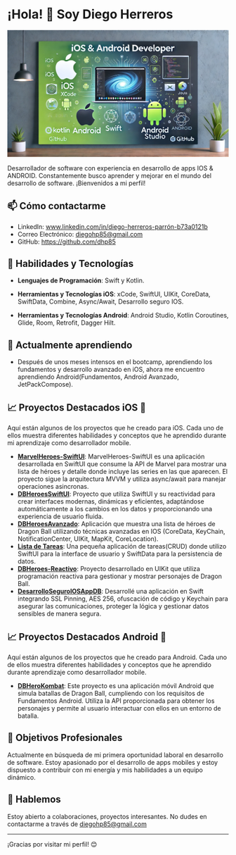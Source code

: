 # ¡Hola! 👋 Soy Diego Herreros

<div id="header" align="center">
    <img decoding="async" src="https://github.com/dhp85/banner/blob/main/banner%20git%20hub.png?raw=true" width="800"/>
</div>

Desarrollador de software con experiencia en desarrollo de apps IOS & ANDROID. Constantemente busco aprender y mejorar en el mundo del desarrollo de software. ¡Bienvenidos a mi perfil!

## 📫 Cómo contactarme

- LinkedIn: www.linkedin.com/in/diego-herreros-parrón-b73a0121b
- Correo Electrónico: diegohp85@gmail.com
- GitHub: https://github.com/dhp85

## 🚀 Habilidades y Tecnologías

- **Lenguajes de Programación**: Swift y Kotlin.

- **Herramientas y Tecnologías iOS**: xCode, SwiftUI, UIKit, CoreData, SwiftData, Combine, Async/Await, Desarrollo seguro IOS.

- **Herramientas y Tecnologías Android**: Android Studio, Kotlin Coroutines, Glide, Room, Retrofit, Dagger Hilt.

## 🌱 Actualmente aprendiendo

- Después de unos meses intensos en el bootcamp, aprendiendo los fundamentos y desarrollo avanzado en iOS, ahora me encuentro aprendiendo Android(Fundamentos, Android Avanzado, JetPackCompose).


## 📈 Proyectos Destacados iOS 🍏

Aquí están algunos de los proyectos que he creado para iOS. Cada uno de ellos muestra diferentes habilidades y conceptos que he aprendido durante mi aprendizaje como desarrollador mobile.

- [**MarvelHeroes-SwiftUI**](https://github.com/dhp85/MarvelHero_SwiiftUI.git): MarvelHeroes-SwiftUI es una aplicación desarrollada en SwiftUI que consume la API de Marvel para mostrar una lista de héroes y detalle donde incluye las series en las que aparecen. El proyecto sigue la arquitectura MVVM y utiliza async/await para manejar operaciones asincronas.
- [**DBHeroesSwiftUI**](https://github.com/dhp85/DBHeroesSwiftUI.git): Proyecto que utiliza SwiftUI y su reactividad para crear interfaces modernas, dinámicas y eficientes, adaptándose automáticamente a los cambios en los datos y proporcionando una experiencia de usuario fluida.
- [**DBHeroesAvanzado**](https://github.com/dhp85/DBHeroesAvanzado.git): Aplicación que muestra una lista de héroes de Dragon Ball utilizando técnicas avanzadas en IOS (CoreData, KeyChain, NotificationCenter, UIKit, MapKit, CoreLocation).
- [**Lista de Tareas**](https://github.com/dhp85/ListaTareas.git): Una pequeña aplicación de tareas(CRUD) donde utilizo SwiftUI para la interface de usuario y SwiftData para la persistencia de datos.
- [**DBHeroes-Reactivo**](https://github.com/dhp85/DBHeroes-Reactivo.git): Proyecto desarrollado en UIKit que utiliza programación reactiva para gestionar y mostrar personajes de Dragon Ball.
- [**DesarrolloSeguroIOSAppDB**](https://github.com/dhp85/DesarrolloSeguroIOSAppDB.git): Desarrollé una aplicación en Swift integrando SSL Pinning, AES 256, ofuscación de código y Keychain para asegurar las comunicaciones, proteger la lógica y gestionar datos sensibles de manera segura.


## 📈 Proyectos Destacados Android 🤖

Aquí están algunos de los proyectos que he creado para Android. Cada uno de ellos muestra diferentes habilidades y conceptos que he aprendido durante aprendizaje como desarrollador mobile.

- [**DBHeroKombat**](https://github.com/dhp85/DbHeroKombat.git): Este proyecto es una aplicación móvil Android que simula batallas de Dragon Ball, cumpliendo con los requisitos de Fundamentos Android. Utiliza la API proporcionada para obtener los personajes y permite al usuario interactuar con ellos en un entorno de batalla.


## 🌟 Objetivos Profesionales

Actualmente en búsqueda de mi primera oportunidad laboral en desarrollo de software. Estoy apasionado por el desarrollo de apps mobiles y estoy dispuesto a contribuir con mi energía y mis habilidades a un equipo dinámico.

## 💬 Hablemos

Estoy abierto a colaboraciones, proyectos interesantes. No dudes en contactarme a través de diegohp85@gmail.com

---

¡Gracias por visitar mi perfil! 😊
